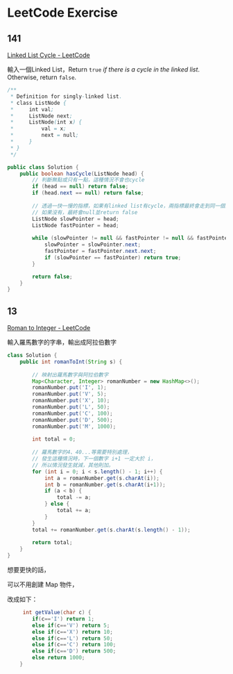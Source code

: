 # LeetCode Exercise

## 141

[Linked List Cycle - LeetCode](https://leetcode.com/problems/linked-list-cycle/)

輸入一個Linked List，Return `true` *if there is a cycle in the linked list*. Otherwise, return `false`.

```java
/**
 * Definition for singly-linked list.
 * class ListNode {
 *     int val;
 *     ListNode next;
 *     ListNode(int x) {
 *         val = x;
 *         next = null;
 *     }
 * }
 */

public class Solution {
    public boolean hasCycle(ListNode head) {
        // 判斷無點或只有一點，這種情況不會也cycle
        if (head == null) return false;
        if (head.next == null) return false;
        
        // 透過一快一慢的指標，如果有linked list有cycle，兩指標最終會走到同一個節點
        // 如果沒有，最終會null並return false
        ListNode slowPointer = head;
        ListNode fastPointer = head;
        
        while (slowPointer != null && fastPointer != null && fastPointer.next != null) {
            slowPointer = slowPointer.next;
            fastPointer = fastPointer.next.next;
            if (slowPointer == fastPointer) return true;
        }

        return false;
    }
}
```

## 13

[Roman to Integer - LeetCode](https://leetcode.com/problems/roman-to-integer/)

輸入羅馬數字的字串，輸出成阿拉伯數字

```java
class Solution {
    public int romanToInt(String s) {
        
        // 映射出羅馬數字與阿拉伯數字
        Map<Character, Integer> romanNumber = new HashMap<>();
        romanNumber.put('I', 1);
        romanNumber.put('V', 5);
        romanNumber.put('X', 10);
        romanNumber.put('L', 50);
        romanNumber.put('C', 100);
        romanNumber.put('D', 500);
        romanNumber.put('M', 1000);
        
        int total = 0;
        
        // 羅馬數字的4、40...等需要特別處理，
        // 發生這種情況時，下一個數字 i+1 一定大於 i，
        // 所以情況發生就減，其他則加。
        for (int i = 0; i < s.length() - 1; i++) {
            int a = romanNumber.get(s.charAt(i));
            int b = romanNumber.get(s.charAt(i+1));
            if (a < b) {
                total -= a;
            } else {
                total += a;
            }
        }
        total += romanNumber.get(s.charAt(s.length() - 1));
        
        return total;
    }
}
```

想要更快的話，

可以不用創建 Map 物件，

改成如下：

```java
     int getValue(char c) {
        if(c=='I') return 1;
        else if(c=='V') return 5;
        else if(c=='X') return 10;
        else if(c=='L') return 50;
        else if(c=='C') return 100;
        else if(c=='D') return 500;
        else return 1000;
    }
```

